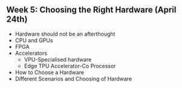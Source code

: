 
## Week 5: Choosing the Right Hardware (April 24th)
  - Hardware should not be an afterthought
  - CPU and GPUs
  - FPGA
  - Accelerators
    - VPU-Specialised hardware
    - Edge TPU Accelerator-Co Processor
  - How to Choose a Hardware
  - Different Scenarios and Choosing of Hardware
  
  

  
  
